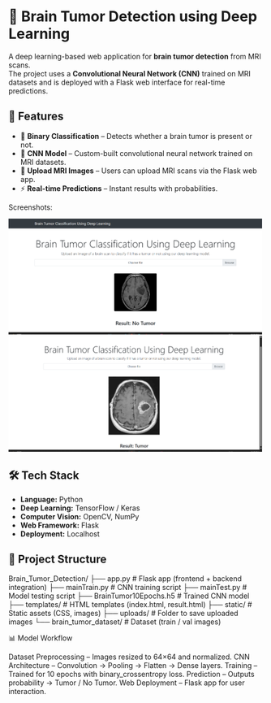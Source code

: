 # 🧠 Brain Tumor Detection using Deep Learning

A deep learning-based web application for **brain tumor detection** from MRI scans.  
The project uses a **Convolutional Neural Network (CNN)** trained on MRI datasets and is deployed with a Flask web interface
for real-time predictions.  

## 🚀 Features

- 🧩 **Binary Classification** – Detects whether a brain tumor is present or not.  
- 🧠 **CNN Model** – Custom-built convolutional neural network trained on MRI datasets.  
- 📂 **Upload MRI Images** – Users can upload MRI scans via the Flask web app.  
- ⚡ **Real-time Predictions** – Instant results with probabilities.

Screenshots:

<img src="./Screenshots/s1.png" alt="Home Page" width="500"/>

<img src="./Screenshots/s2.png" alt="Home Page" width="500"/>


## 🛠️ Tech Stack

- **Language:** Python  
- **Deep Learning:** TensorFlow / Keras  
- **Computer Vision:** OpenCV, NumPy  
- **Web Framework:** Flask  
- **Deployment:** Localhost

## 📂 Project Structure

Brain_Tumor_Detection/
├── app.py # Flask app (frontend + backend integration)
├── mainTrain.py # CNN training script
├── mainTest.py # Model testing script
├── BrainTumor10Epochs.h5 # Trained CNN model
├── templates/ # HTML templates (index.html, result.html)
├── static/ # Static assets (CSS, images)
├── uploads/ # Folder to save uploaded images
└── brain_tumor_dataset/ # Dataset (train / val images)

📊 Model Workflow

Dataset Preprocessing – Images resized to 64×64 and normalized.
CNN Architecture – Convolution → Pooling → Flatten → Dense layers.
Training – Trained for 10 epochs with binary_crossentropy loss.
Prediction – Outputs probability → Tumor / No Tumor.
Web Deployment – Flask app for user interaction.
